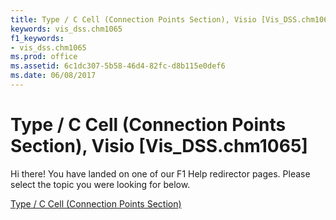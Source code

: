 ```yaml
---
title: Type / C Cell (Connection Points Section), Visio [Vis_DSS.chm1065]
keywords: vis_dss.chm1065
f1_keywords:
- vis_dss.chm1065
ms.prod: office
ms.assetid: 6c1dc307-5b58-46d4-82fc-d8b115e0def6
ms.date: 06/08/2017
---
```



# Type / C Cell (Connection Points Section), Visio [Vis_DSS.chm1065]

Hi there! You have landed on one of our F1 Help redirector pages. Please select the topic you were looking for below.

[Type / C Cell (Connection Points Section)](http://msdn.microsoft.com/library/2264d026-2041-3855-2b23-553ce67ae69d%28Office.15%29.aspx)

